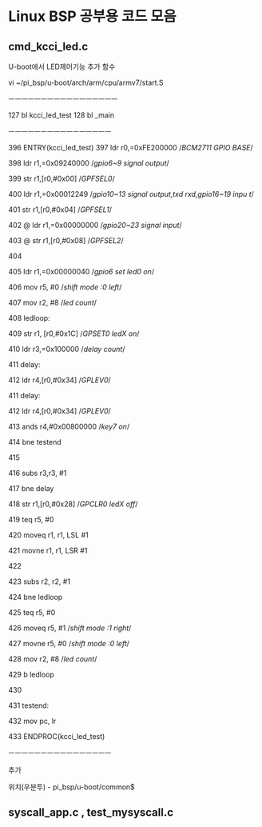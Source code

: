 # Linux BSP 공부용 코드 모음


## cmd_kcci_led.c


U-boot에서 LED제어기능 추가 함수


vi ~/pi_bsp/u-boot/arch/arm/cpu/armv7/start.S

ㅡㅡㅡㅡㅡㅡㅡㅡㅡㅡㅡㅡㅡㅡㅡㅡㅡ

127	bl kcci_led_test
128	bl  _main

ㅡㅡㅡㅡㅡㅡㅡㅡㅡㅡㅡㅡㅡㅡㅡㅡ

396 ENTRY(kcci_led_test)
397     ldr r0,=0xFE200000      /*BCM2711 GPIO BASE*/

398     ldr r1,=0x09240000      /*gpio6~9 signal output*/

399     str r1,[r0,#0x00]       /*GPFSEL0*/

400     ldr r1,=0x00012249      /*gpio10~13 signal output,txd rxd,gpio16~19 inpu    t*/

401     str r1,[r0,#0x04]       /*GPFSEL1*/

402 @    ldr r1,=0x00000000      /*gpio20~23 signal input*/

403 @    str r1,[r0,#0x08]       /*GPFSEL2*/

404

405     ldr r1,=0x00000040      /*gpio6 set led0 on*/

406     mov r5, #0              /*shift mode :0 left*/

407     mov r2, #8              /*led count*/

408 ledloop:

409     str r1, [r0,#0x1C]      /*GPSET0 ledX on*/

410     ldr r3,=0x100000        /*delay count*/

411 delay:

412     ldr r4,[r0,#0x34]       /*GPLEV0*/

411     delay:

412     ldr r4,[r0,#0x34]       /*GPLEV0*/

413     ands r4,#0x00800000     /*key7 on*/

414     bne testend

415

416     subs r3,r3, #1

417     bne delay

418     str r1,[r0,#0x28]       /*GPCLR0 ledX off*/

419     teq r5, #0

420     moveq r1, r1, LSL #1

421     movne r1, r1, LSR #1

422

423     subs r2, r2, #1

424     bne ledloop

425     teq r5, #0

426     moveq r5, #1            /*shift mode :1 right*/

427     movne r5, #0            /*shift mode :0 left*/

428     mov r2, #8              /*led count*/

429     b ledloop

430

431 testend:

432     mov pc, lr

433 ENDPROC(kcci_led_test)

ㅡㅡㅡㅡㅡㅡㅡㅡㅡㅡㅡㅡㅡㅡㅡㅡ

추가


위치(우분투) -  pi_bsp/u-boot/common$




## syscall_app.c , test_mysyscall.c




